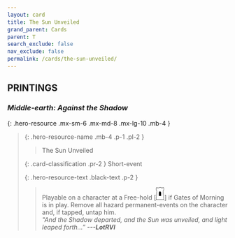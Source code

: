 ```yaml
---
layout: card
title: The Sun Unveiled
grand_parent: Cards
parent: T
search_exclude: false
nav_exclude: false
permalink: /cards/the-sun-unveiled/
---
```


## PRINTINGS


### _Middle-earth: Against the Shadow_

{: .hero-resource .mx-sm-6 .mx-md-8 .mx-lg-10 .mb-4 }
> {: .hero-resource-name .mb-4 .p-1 .pl-2 }
> > <div class="card-mp"></div>
> > <div class="card-name">The Sun Unveiled</div>
>
> {: .card-classification .pr-2 }
> Short-event
>
> {: .hero-resource-text .black-text .p-2 }
> > Playable on a character at a Free-hold \[![](/assets/images/free-hold.svg)] if Gates of Morning is in play. Remove all hazard permanent-events on the character and, if tapped, untap him. <br>_"And the Shadow departed, and the Sun was unveiled, and light leaped forth...”_ ***---&#65279;LotRVI*** 
> 
